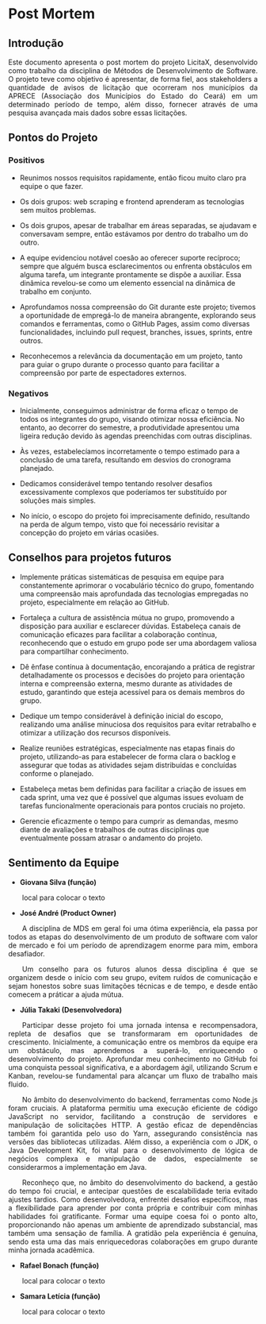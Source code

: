 # Post Mortem
## Introdução
<p align="justify">Este documento apresenta o post mortem do projeto LicitaX, desenvolvido como trabalho da disciplina de Métodos de Desenvolvimento de Software. O projeto teve como objetivo é apresentar, de forma fiel, aos stakeholders a quantidade de avisos de licitação que ocorreram nos municípios da APRECE (Associação dos Municípios do Estado do Ceará) em um determinado período de tempo, além disso, fornecer através de uma pesquisa avançada mais dados sobre essas licitações.
</p>


## Pontos do Projeto
### Positivos
+ Reunimos nossos requisitos rapidamente, então ficou muito claro pra equipe o que fazer.
  
+ Os dois grupos: web scraping e frontend aprenderam as tecnologias sem muitos problemas.
  
+ Os dois grupos, apesar de trabalhar em áreas separadas, se ajudavam e conversavam sempre, então estávamos por dentro do trabalho um do outro.

+ A equipe evidenciou notável coesão ao oferecer suporte recíproco; sempre que alguém busca esclarecimentos ou enfrenta obstáculos em alguma tarefa, um integrante prontamente se dispõe a auxiliar. Essa dinâmica revelou-se como um elemento essencial na dinâmica de trabalho em conjunto.

+ Aprofundamos nossa compreensão do Git durante este projeto; tivemos a oportunidade de empregá-lo de maneira abrangente, explorando seus comandos e ferramentas, como o GitHub Pages, assim como diversas funcionalidades, incluindo pull request, branches, issues, sprints, entre outros.

+ Reconhecemos a relevância da documentação em um projeto, tanto para guiar o grupo durante o processo quanto para facilitar a compreensão por parte de espectadores externos.
### Negativos
- Inicialmente, conseguimos administrar de forma eficaz o tempo de todos os integrantes do grupo, visando otimizar nossa eficiência. No entanto, ao decorrer do semestre, a produtividade apresentou uma ligeira redução devido às agendas preenchidas com outras disciplinas.

- Às vezes, estabelecíamos incorretamente o tempo estimado para a conclusão de uma tarefa, resultando em desvios do cronograma planejado.

- Dedicamos considerável tempo tentando resolver desafios excessivamente complexos que poderíamos ter substituído por soluções mais simples.

- No início, o escopo do projeto foi imprecisamente definido, resultando na perda de algum tempo, visto que foi necessário revisitar a concepção do projeto em várias ocasiões.


## Conselhos para projetos futuros
+ Implemente práticas sistemáticas de pesquisa em equipe para constantemente aprimorar o vocabulário técnico do grupo, fomentando uma compreensão mais aprofundada das tecnologias empregadas no projeto, especialmente em relação ao GitHub.

+ Fortaleça a cultura de assistência mútua no grupo, promovendo a disposição para auxiliar e esclarecer dúvidas. Estabeleça canais de comunicação eficazes para facilitar a colaboração contínua, reconhecendo que o estudo em grupo pode ser uma abordagem valiosa para compartilhar conhecimento.

+ Dê ênfase contínua à documentação, encorajando a prática de registrar detalhadamente os processos e decisões do projeto para orientação interna e compreensão externa, mesmo durante as atividades de estudo, garantindo que esteja acessível para os demais membros do grupo.

+ Dedique um tempo considerável à definição inicial do escopo, realizando uma análise minuciosa dos requisitos para evitar retrabalho e otimizar a utilização dos recursos disponíveis.

+ Realize reuniões estratégicas, especialmente nas etapas finais do projeto, utilizando-as para estabelecer de forma clara o backlog e assegurar que todas as atividades sejam distribuídas e concluídas conforme o planejado.

+ Estabeleça metas bem definidas para facilitar a criação de issues em cada sprint, uma vez que é possível que algumas issues evoluam de tarefas funcionalmente operacionais para pontos cruciais no projeto.

+ Gerencie eficazmente o tempo para cumprir as demandas, mesmo diante de avaliações e trabalhos de outras disciplinas que eventualmente possam atrasar o andamento do projeto.

## Sentimento da Equipe

* **Giovana Silva (função)**
<p align="justify">&emsp;&emsp;local para colocar o texto</p>

* **José André (Product Owner)**
<p align="justify">&emsp;&emsp;A disciplina de MDS em geral foi uma ótima experiência, ela passa por todos as etapas do desenvolvimento de um produto de software com valor de mercado e foi um período de aprendizagem enorme para mim, embora desafiador.</p>

<p align="justify">&emsp;&emsp;Um conselho para os futuros alunos dessa disciplina é que se organizem desde o início com seu grupo, evitem ruídos de comunicação e sejam honestos sobre suas limitações técnicas e de tempo, e desde então comecem a práticar a ajuda mútua.</p>

* **Júlia Takaki (Desenvolvedora)**
<p align="justify">&emsp;&emsp;Participar desse projeto foi uma jornada intensa e recompensadora, repleta de desafios que se transformaram em oportunidades de crescimento. Inicialmente, a comunicação entre os membros da equipe era um obstáculo, mas aprendemos a superá-lo, enriquecendo o desenvolvimento do projeto. Aprofundar meu conhecimento no GitHub foi uma conquista pessoal significativa, e a abordagem ágil, utilizando Scrum e Kanban, revelou-se fundamental para alcançar um fluxo de trabalho mais fluido.</p>

<p align="justify">&emsp;&emsp;No âmbito do desenvolvimento do backend, ferramentas como Node.js foram cruciais. A plataforma permitiu uma execução eficiente de código JavaScript no servidor, facilitando a construção de servidores e manipulação de solicitações HTTP. A gestão eficaz de dependências também foi garantida pelo uso do Yarn, assegurando consistência nas versões das bibliotecas utilizadas. Além disso, a experiência com o JDK, o Java Development Kit, foi vital para o desenvolvimento de lógica de negócios complexa e manipulação de dados, especialmente se considerarmos a implementação em Java.</p>

<p align="justify">&emsp;&emsp;Reconheço que, no âmbito do desenvolvimento do backend, a gestão do tempo foi crucial, e antecipar questões de escalabilidade teria evitado ajustes tardios. Como desenvolvedora, enfrentei desafios específicos, mas a flexibilidade para aprender por conta própria e contribuir com minhas habilidades foi gratificante. Formar uma equipe coesa foi o ponto alto, proporcionando não apenas um ambiente de aprendizado substancial, mas também uma sensação de família. A gratidão pela experiência é genuína, sendo esta uma das mais enriquecedoras colaborações em grupo durante minha jornada acadêmica.</p>

* **Rafael Bonach (função)**
<p align="justify">&emsp;&emsp;local para colocar o texto</p>

* **Samara Letícia (função)**
<p align="justify">&emsp;&emsp;local para colocar o texto</p>
